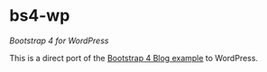 bs4-wp
=====

*Bootstrap 4 for WordPress*

This is a direct port of the [Bootstrap 4 Blog example](https://v4-alpha.getbootstrap.com/examples/blog/) to WordPress.
